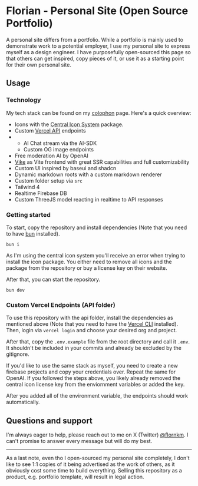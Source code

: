 # Florian - Personal Site (Open Source Portfolio)

A personal site differs from a portfolio. While a portfolio is mainly used to demonstrate work to a potential employer, I use my personal site to express myself as a design engineer. I have purposefully open-sourced this page so that others can get inspired, copy pieces of it, or use it as a starting point for their own personal site.

## Usage

### Technology

My tech stack can be found on my [colophon](https://floriankiem.com/colophon) page. Here's a quick overview:

- Icons with the [Central Icon System](https://centralicons.com/) package.
- Custom [Vercel API](https://vercel.com/guides/hosting-backend-apis) endpoints
- - AI Chat stream via the AI-SDK
  - Custom OG image endpoints
- Free moderation AI by OpenAI
- [Vike](https://vike.dev/new) as Vite frontend with great SSR capabilities and full customizability
- Custom UI inspired by baseui and shadcn
- Dynamic markdown roots with a custom markdown renderer
- Custom folder setup via `src`
- Tailwind 4
- Realtime Firebase DB
- Custom ThreeJS model reacting in realtime to API responses

### Getting started 

To start, copy the repository and install dependencies (Note that you need to have [bun](https://bun.com/docs/installation) installed).
```
bun i
```

As I'm using the central icon system you'll receive an error when trying to install the icon package. You either need to remove all icons and the package from the repository or buy a license key on their website.

After that, you can start the repository.
```
bun dev
```

### Custom Vercel Endpoints (API folder)

To use this repository with the api folder, install the dependencies as mentioned above (Note that you need to have the [Vercel CLI](https://vercel.com/docs/cli/install) installed).
Then, login via `vercel login` and choose your desired org and project.

After that, copy the `.env.example` file from the root directory and call it `.env`. It shouldn't be included in your commits and already be excluded by the gitignore.

If you'd like to use the same stack as myself, you need to create a new firebase projects and copy your credentials over. Repeat the same for OpenAI. If you followed the steps above, you likely already removed the central icon license key from the enviornment variables or added the key. 

After you added all of the environment variable, the endpoints should work automatically.


## Questions and support

I'm always eager to help, please reach out to me on X (Twitter) [@flornkm](https://x.com/flornkm). I can't promise to answer every message but will do my best.

---

As a last note, even tho I open-sourced my personal site completely, I don't like to see 1:1 copies of it being advertised as the work of others, as it obviously cost some time to build everything. Selling this repository as a product, e.g. portfolio template, will result in legal action.
